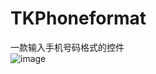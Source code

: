 # TKPhoneformat
一款输入手机号码格式的控件<br/>
![image](https://github.com/kangtian/TKPhoneformat/blob/master/TKPhoneformat/TKPhoneformat/4.gif)
